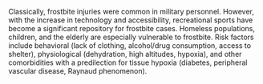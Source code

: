 Classically, frostbite injuries were common in military personnel. However, with the increase in technology and accessibility, recreational sports have become a significant repository for frostbite cases. Homeless populations, children, and the elderly are especially vulnerable to frostbite. Risk factors include behavioral (lack of clothing, alcohol/drug consumption, access to shelter), physiological (dehydration, high altitudes, hypoxia), and other comorbidities with a predilection for tissue hypoxia (diabetes, peripheral vascular disease, Raynaud phenomenon).